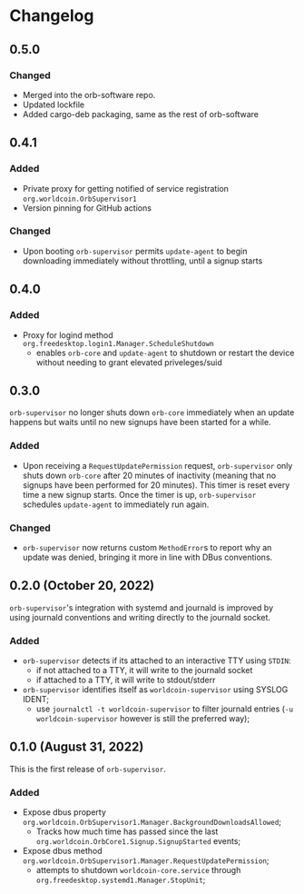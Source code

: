 # Changelog

## 0.5.0

### Changed

* Merged into the orb-software repo.
* Updated lockfile
* Added cargo-deb packaging, same as the rest of orb-software

## 0.4.1

### Added

+ Private proxy for getting notified of service registration `org.worldcoin.OrbSupervisor1`
+ Version pinning for GitHub actions

### Changed

+ Upon booting `orb-supervisor` permits `update-agent` to begin downloading
  immediately without throttling, until a signup starts

## 0.4.0

### Added

+ Proxy for logind method `org.freedesktop.login1.Manager.ScheduleShutdown`
    + enables `orb-core` and `update-agent` to shutdown or restart the device without
      needing to grant elevated priveleges/suid

## 0.3.0

`orb-supervisor` no longer shuts down `orb-core` immediately when an update happens
but waits until no new signups have been started for a while.

### Added

+ Upon receiving a `RequestUpdatePermission` request, `orb-supervisor` only shuts
  down `orb-core` after 20 minutes of inactivity (meaning that no signups have been
  performed for 20 minutes). This timer is reset every time a new signup starts.
  Once the timer is up, `orb-supervisor` schedules `update-agent` to immediately run again.

### Changed

+ `orb-supervisor` now returns custom `MethodError`s to report why an update was denied,
  bringing it more in line with DBus conventions. 

## 0.2.0 (October 20, 2022)

`orb-supervisor`'s integration with systemd and journald is improved by using
journald conventions and writing directly to the journald socket.

### Added

+ `orb-supervisor` detects if its attached to an interactive TTY using `STDIN`:
    + if not attached to a TTY, it will write to the journald socket
    + if attached to a TTY, it will write to stdout/stderr
+ `orb-supervisor` identifies itself as `worldcoin-supervisor` using SYSLOG IDENT;
    + use `journalctl -t worldcoin-supervisor` to filter journald entries
      (`-u worldcoin-supervisor` however is still the preferred way);

## 0.1.0 (August 31, 2022)

This is the first release of `orb-supervisor`.

### Added

+ Expose dbus property `org.worldcoin.OrbSupervisor1.Manager.BackgroundDownloadsAllowed`;
    + Tracks how much time has passed since the last
    `org.worldcoin.OrbCore1.Signup.SignupStarted` events;
+ Expose dbus method `org.worldcoin.OrbSupervisor1.Manager.RequestUpdatePermission`;
    + attempts to shutdown `worldcoin-core.service` through
    `org.freedesktop.systemd1.Manager.StopUnit`;
